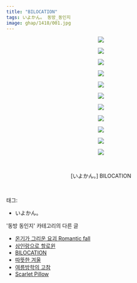```yaml
---
title: "BILOCATION"
tags: いよかん。 동방_동인지
image: ghap/1418/001.jpg
---
```

<div class="article">
<p style="text-align: center; clear: none; float: none;"><img src="{{ site.nasurl }}/ghap/1418/001.jpg"/></p>
<p style="text-align: center; clear: none; float: none;"><img src="{{ site.nasurl }}/ghap/1418/002.jpg"/></p>
<p style="text-align: center; clear: none; float: none;"><img src="{{ site.nasurl }}/ghap/1418/003.jpg"/></p>
<p style="text-align: center; clear: none; float: none;"><img src="{{ site.nasurl }}/ghap/1418/004.jpg"/></p>
<p style="text-align: center; clear: none; float: none;"><img src="{{ site.nasurl }}/ghap/1418/005.jpg"/></p>
<p style="text-align: center; clear: none; float: none;"><img src="{{ site.nasurl }}/ghap/1418/006.jpg"/></p>
<p style="text-align: center; clear: none; float: none;"><img src="{{ site.nasurl }}/ghap/1418/007.jpg"/></p>
<p style="text-align: center; clear: none; float: none;"><img src="{{ site.nasurl }}/ghap/1418/008.jpg"/></p>
<p style="text-align: center; clear: none; float: none;"><img src="{{ site.nasurl }}/ghap/1418/009.jpg"/></p>
<p style="text-align: center; clear: none; float: none;"><img src="{{ site.nasurl }}/ghap/1418/010.jpg"/></p>
<p style="text-align: center; clear: none; float: none;"><img src="{{ site.nasurl }}/ghap/1418/011.jpg"/></p>
<p style="text-align: center; clear: none; float: none;"><br/></p>
<p style="text-align: center; clear: none; float: none;">[いよかん。] BILOCATION</p>
<p><br/></p>
</div><div class="tagTrail">
<p>태그: </p>
<ul>
<li>いよかん。</li>
</ul>
</div><div class="another">
<p>'동방 동인지' 카테고리의 다른 글</p>
<ul>
<li><a href="/2016-08-08-ghap_1420">온기가 그리운 요괴 Romantic fall</a></li>
<li><a href="/2016-08-08-ghap_1419">삼인랑으로 할로윈</a></li>
<li><a href="/2016-08-08-ghap_1418">BILOCATION</a></li>
<li><a href="/2016-08-08-ghap_1417">따뜻한 겨울</a></li>
<li><a href="/2016-08-08-ghap_1415">여름방학의 고참</a></li>
<li><a href="/2016-08-08-ghap_1414">Scarlet Pillow</a></li>
</ul>
</div><div class="cb_module cb_fluid">
<div class="cb_wrt cb_profile">
</div><!-- commentList close -->
</div>